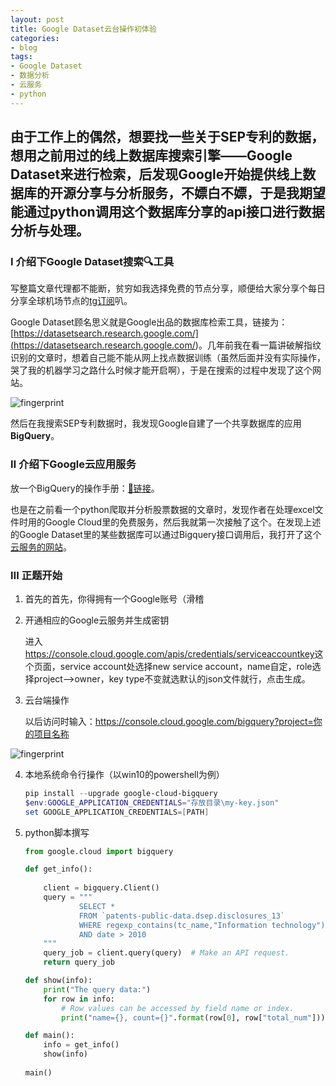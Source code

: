 ```yaml
---
layout: post
title: Google Dataset云台操作初体验
categories:
- blog
tags:
- Google Dataset
- 数据分析
- 云服务
- python
---
```


## 由于工作上的偶然，想要找一些关于SEP专利的数据，想用之前用过的线上数据库搜索引擎——Google Dataset来进行检索，后发现Google开始提供线上数据库的开源分享与分析服务，不嫖白不嫖，于是我期望能通过python调用这个数据库分享的api接口进行数据分析与处理。

### Ⅰ 介绍下Google Dataset搜索🔍工具

写整篇文章代理都不能断，贫穷如我选择免费的节点分享，顺便给大家分享个每日分享全球机场节点的[tg订阅](https://t.me/ssrList)叭。

Google Dataset顾名思义就是Google出品的数据库检索工具，链接为：[https://datasetsearch.research.google.com/](<https://datasetsearch.research.google.com/>)。几年前我在看一篇讲破解指纹识别的文章时，想着自己能不能从网上找点数据训练（虽然后面并没有实际操作，哭了我的机器学习之路什么时候才能开启啊），于是在搜索的过程中发现了这个网站。

![fingerprint](http://qemn845gn.bkt.clouddn.com/dataset.JPG)

然后在我搜索SEP专利数据时，我发现Google自建了一个共享数据库的应用<strong>BigQuery</strong>。

### Ⅱ 介绍下Google云应用服务

放一个BigQuery的操作手册：[🔗链接](<https://cloud.google.com/bigquery/docs/reference/libraries#command-line>)。

也是在之前看一个python爬取并分析股票数据的文章时，发现作者在处理excel文件时用的Google Cloud里的免费服务，然后我就第一次接触了这个。在发现上述的Google Dataset里的某些数据库可以通过Bigquery接口调用后，我打开了这个[云服务的网站](<https://console.cloud.google.com/apis/api/bigquery.googleapis.com/>)。

### Ⅲ 正题开始

1. 首先的首先，你得拥有一个Google账号（滑稽

2. 开通相应的Google云服务并生成密钥

   进入<https://console.cloud.google.com/apis/credentials/serviceaccountkey>这个页面，service account处选择new service account，name自定，role选择project-->owner，key type不变就选默认的json文件就行，点击生成。

3. 云台端操作

   以后访问时输入：https://console.cloud.google.com/bigquery?project=你的项目名称

![fingerprint](http://qemn845gn.bkt.clouddn.com/bigq.JPG)

4. 本地系统命令行操作（以win10的powershell为例）

   ```powershell
   pip install --upgrade google-cloud-bigquery
   $env:GOOGLE_APPLICATION_CREDENTIALS="存放目录\my-key.json"
   set GOOGLE_APPLICATION_CREDENTIALS=[PATH]
   ```

5. python脚本撰写

   ```python
   from google.cloud import bigquery
   
   def get_info():
       
       client = bigquery.Client()
       query = """
               SELECT *
               FROM `patents-public-data.dsep.disclosures_13`
               WHERE regexp_contains(tc_name,"Information technology")
               AND date > 2010
       """
       query_job = client.query(query)  # Make an API request.
       return query_job
   
   def show(info):
       print("The query data:")
       for row in info:
           # Row values can be accessed by field name or index.
           print("name={}, count={}".format(row[0], row["total_num"]))
   
   def main():
       info = get_info()
       show(info)
       
   main()
   
   ```


